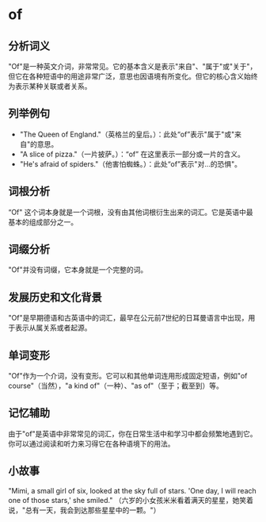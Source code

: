 # of

## 分析词义

  

"Of"是一种英文介词，非常常见。它的基本含义是表示"来自"、"属于"或"关于"，但它在各种短语中的用途非常广泛，意思也因语境有所变化。但它的核心含义始终为表示某种关联或者关系。

  

## 列举例句

  

*   "The Queen of England."（英格兰的皇后。）：此处“of”表示"属于"或"来自"的意思。
*   "A slice of pizza."（一片披萨。）：“of” 在这里表示一部分或一片的含义。
*   "He's afraid of spiders."（他害怕蜘蛛。）：此处“of”表示"对...的恐惧"。

  

## 词根分析

  

“Of" 这个词本身就是一个词根，没有由其他词根衍生出来的词汇。它是英语中最基本的组成部分之一。

  

## 词缀分析

  

"Of"并没有词缀，它本身就是一个完整的词。

  

## 发展历史和文化背景

  

"Of"是早期德语和古英语中的词汇，最早在公元前7世纪的日耳曼语言中出现，用于表示从属关系或者起源。

  

## 单词变形

  

"Of"作为一个介词，没有变形。它可以和其他单词连用形成固定短语，例如"of course"（当然），"a kind of"（一种）、"as of"（至于；截至到）等。

  

## 记忆辅助

  

由于"of"是英语中非常常见的词汇，你在日常生活中和学习中都会频繁地遇到它。你可以通过阅读和听力来习得它在各种语境下的用法。

  

## 小故事

  

"Mimi, a small girl of six, looked at the sky full of stars. 'One day, I will reach one of those stars,' she smiled." （六岁的小女孩米米看着满天的星星，她笑着说，"总有一天，我会到达那些星星中的一颗。"）
